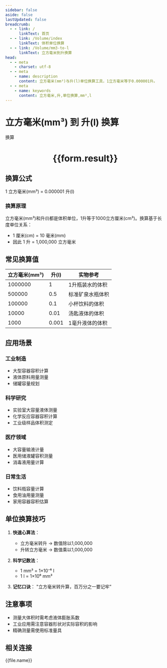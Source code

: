 ```yaml
---
sidebar: false
aside: false
lastUpdated: false
breadcrumb:
  - - link: /
      linkText: 首页
  - - link: /Volume/index
      linkText: 体积单位换算
  - - link: /Volume/mm3-to-l
      linkText: 立方毫米到升换算
head:
  - - meta
    - charset: utf-8
  - - meta
    - name: description
      content: 立方毫米(mm³)与升(l)单位换算工具，1立方毫米等于0.000001升。
  - - meta
    - name: keywords
      content: 立方毫米,升,单位换算,mm³,l
---
```


# 立方毫米(mm³) 到 升(l) 换算

<script setup>
import { onMounted, reactive, inject ,ref  } from 'vue'
import { NButton,NForm ,NFormItem,NInput,NInputNumber,NSelect,NCard,useMessage ,NGrid ,NGi } from 'naive-ui'
import { defineClientComponent } from 'vitepress'
import { Volume } from '../../files';

const convert = inject('convert')
const formRef = ref(null);
const rules = {
  number:{
    required: true,
    type: 'number',
    trigger: "blur"
  }
}
const form = reactive({
  number:null,
  result:'',
  title:'立方毫米(mm³)到升(l)换算'
})

const convertHandler = (e) => {
  e.preventDefault();
  formRef.value?.validate((errors)=>{
    if (!errors) {
      form.result = `${form.number} mm³ = ${convert(form.number).from('mm3').to('l')} l`
    }
  })
}
</script>

<n-form size="large" :model="form" ref='formRef' :rules="rules">
  <n-form-item label="数值" path="number">
    <n-input-number size="large" style="width:100%" :min="0" v-model:value="form.number" placeholder="请输入立方毫米数值" />
  </n-form-item>
  <n-form-item>
    <n-button type="info" style="width:100%" @click="convertHandler">换算</n-button>
  </n-form-item>
</n-form>
<n-card embedded :bordered="false" hoverable>
  <div style="text-align:center">
    <h1>{{form.result}}</h1>
  </div>
</n-card>

## 换算公式
1 立方毫米(mm³) = 0.000001 升(l)

### 换算原理
立方毫米(mm³)和升(l)都是体积单位，1升等于1000立方厘米(cm³)。换算基于长度单位关系：
- 1 厘米(cm) = 10 毫米(mm)
- 因此 1 升 = 1,000,000 立方毫米

## 常见换算值
| 立方毫米(mm³) | 升(l) | 实物参考                 |
|--------------|-------|--------------------------|
| 1000000      | 1     | 1升瓶装水的体积          |
| 500000       | 0.5   | 标准矿泉水瓶体积          |
| 100000       | 0.1   | 小杯饮料的体积            |
| 10000        | 0.01  | 汤匙液体的体积            |
| 1000         | 0.001 | 1毫升液体的体积           |

## 应用场景
### 工业制造
- 大型容器容积计算
- 液体原料用量测量
- 储罐容量规划

### 科学研究  
- 实验室大容量液体测量
- 化学反应容器容积计算
- 工业级样品体积测定

### 医疗领域
- 大容量输液计量
- 医用储液罐容积测量
- 消毒液用量计算

### 日常生活
- 饮料瓶容量计算
- 食用油用量测量
- 家用容器容积估算

## 单位换算技巧
1. **快速心算法**：
   - 立方毫米转升 → 数值除以1,000,000
   - 升转立方毫米 → 数值乘以1,000,000

2. **科学记数法**：
   - 1 mm³ = 1×10⁻⁶ l
   - 1 l = 1×10⁶ mm³

3. **记忆口诀**：
   "立方毫米转升算，百万分之一要记牢"

## 注意事项
- 测量大体积时需考虑液体膨胀系数
- 工业应用需注意容器形状对实际容积的影响
- 精确测量需使用标准量具

## 相关连接
<n-grid x-gap="12" :cols="2">
  <n-gi v-for="(file, index) in Volume" :key="index">
    <n-button
      text
      tag="a"
      :href="file.path"
      type="info"
    >
      {{file.name}}
    </n-button>
  </n-gi>
</n-grid>